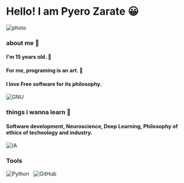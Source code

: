 # Hello! I am Pyero Zarate 😀
![photo](https://gnuevangelist.github.io/Pyero-s-blog/foto.png)
### about me 🙇
#### I'm 15 years old. 🙍
#### For me, programing is an art. 🎨
#### I love Free software for its philosophy. 
![GNU](https://static.fsf.org/nosvn/logos/campaigns_gnu.small.png)
### things i wanna learn 🌱
#### Software development, Neuroscience, Deep Learning, Philosophy of ethics of technology and industry.
![IA](https://external-content.duckduckgo.com/iu/?u=http%3A%2F%2Fwww.nikoyo.com%2Fwp-content%2Fuploads%2F2017%2F10%2FIoT-AI.jpg&f=1&nofb=1)
### Tools 
![Python](https://img.shields.io/badge/-Python-333333?style=flat&logo=python)&nbsp;&nbsp;
![GitHub](https://img.shields.io/badge/-GitHub-333333?style=flat&logo=github)&nbsp;&nbsp;

